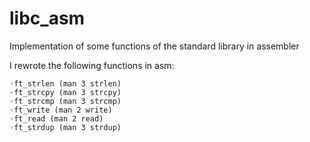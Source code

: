 # libc_asm
Implementation of some functions of the standard library in assembler 

I rewrote the following functions in asm: 
```
◦ft_strlen (man 3 strlen)
◦ft_strcpy (man 3 strcpy)
◦ft_strcmp (man 3 strcmp)
◦ft_write (man 2 write)
◦ft_read (man 2 read)
◦ft_strdup (man 3 strdup)
```